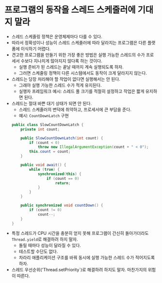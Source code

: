 # 프로그램의 동작을 스레드 스케줄러에 기대지 말라

- 스레드 스케줄링 정책은 운영체제마다 다를 수 있다.
- 따라서 정확성이나 성능이 스레드 스케줄러에 따라 달라지는 프로그램은 다른 플랫폼에 이식하기 어렵다.
- 견고한 프로그램을 만들기 위한 가장 좋은 방법은 실행 가능한 스레드의 수가 프로세서 수보다 지나치게 많아지지 않다록 하는 것이다.
    - 실행 준비가 된 스레드는 끝날 때까지 계속 실행되도록 하자.
    - 그러면 스케줄링 정책이 다른 시스템에서도 동작이 크게 달라지지 않는다.
- 스레드는 당장 처리해야 할 작업이 없다면 실행해서는 안 된다.
    - 그래야 실행 가능한 스레드 수가 적게 유지된다.
    - 실행자 프레임워크 예시: 스레드 풀 크기를 적절히 설정하고 작업은 짧게 유지하면 된다.
- 스레드는 절대 바쁜 대기 상태가 되면 안 된다.
    - 스레드 스케줄러의 변덕에 취약하고, 프로세서에 큰 부담을 준다.
    - 예시: `CountDownLatch` 구현
    ```java
    public class SlowCountDownLatch {
        private int count;

        public SlowCountDownLatch(int count) {
            if (count < 0)
                throw new IllegalArgumentException(count + " < 0");
            this.count = count;
        }

        public void await() {
            while (true) {
                synchronized(this) {
                    if (count == 0)
                        return;
                }
            }
        }

        public synchronized void countDown() {
            if (count != 0)
                count--;
        }
    }
    ```
- 특정 스레드가 CPU 시간을 충분히 얻지 못해 프로그램이 간신히 돌아가더라도 `Thread.yield`로 해결하려 하지 말자.
    - 돌릴 때마다 성능이 달라질 수 있다.
    - 테스트할 수단도 없다.
    - 차라리 애플리케이션 구조를 바꿔 동시에 실행 가능한 스레드 수가 적어지도록 하자.
- 스레드 우선순위('Thread.setPriority`)로 해결하려 하지도 말자. 마찬가지의 위험이 따른다.
